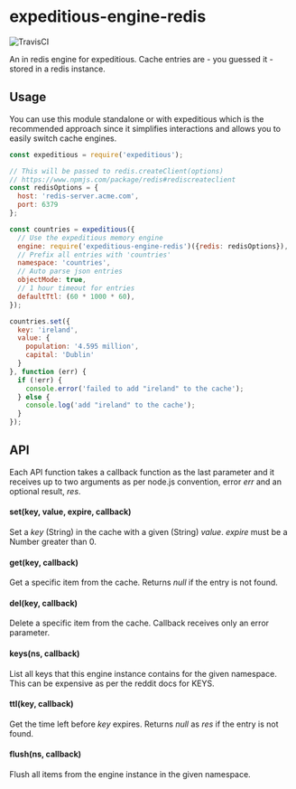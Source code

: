 expeditious-engine-redis
========================

![TravisCI](https://travis-ci.org/evanshortiss/expeditious-engine-redis.svg)

An in redis engine for expeditious. Cache entries are - you guessed it -
stored in a redis instance.

## Usage
You can use this module standalone or with expeditious which is the
recommended approach since it simplifies interactions and allows you to easily
switch cache engines.

```js
const expeditious = require('expeditious');

// This will be passed to redis.createClient(options)
// https://www.npmjs.com/package/redis#rediscreateclient
const redisOptions = {
  host: 'redis-server.acme.com',
  port: 6379
};

const countries = expeditious({
  // Use the expeditious memory engine
  engine: require('expeditious-engine-redis')({redis: redisOptions}),
  // Prefix all entries with 'countries'
  namespace: 'countries',
  // Auto parse json entries
  objectMode: true,
  // 1 hour timeout for entries
  defaultTtl: (60 * 1000 * 60),
});

countries.set({
  key: 'ireland',
  value: {
    population: '4.595 million',
    capital: 'Dublin'
  }
}, function (err) {
  if (!err) {
    console.error('failed to add "ireland" to the cache');
  } else {
    console.log('add "ireland" to the cache');
  }
});
```

## API
Each API function takes a callback function as the last parameter and it
receives up to two arguments as per node.js convention, error _err_ and an
optional result, _res_.

#### set(key, value, expire, callback)
Set a _key_ (String) in the cache with a given (String) _value_. _expire_ must
be a Number greater than 0.

#### get(key, callback)
Get a specific item from the cache. Returns _null_ if the entry is
not found.

#### del(key, callback)
Delete a specific item from the cache. Callback receives only an error
parameter.

#### keys(ns, callback)
List all keys that this engine instance contains for the given namespace. This
can be expensive as per the reddit docs for KEYS.

#### ttl(key, callback)
Get the time left before _key_ expires. Returns _null_ as _res_ if the entry is
not found.

#### flush(ns, callback)
Flush all items from the engine instance in the given namespace.
